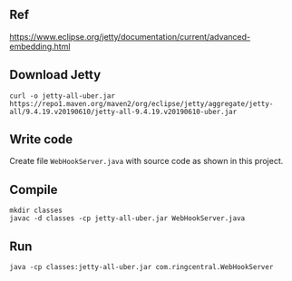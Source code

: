 ## Ref

https://www.eclipse.org/jetty/documentation/current/advanced-embedding.html



## Download Jetty

```
curl -o jetty-all-uber.jar https://repo1.maven.org/maven2/org/eclipse/jetty/aggregate/jetty-all/9.4.19.v20190610/jetty-all-9.4.19.v20190610-uber.jar
```


## Write code

Create file `WebHookServer.java` with source code as shown in this project.


## Compile

```
mkdir classes
javac -d classes -cp jetty-all-uber.jar WebHookServer.java
```


## Run

```
java -cp classes:jetty-all-uber.jar com.ringcentral.WebHookServer
```
